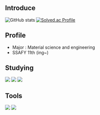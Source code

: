 ## Introduce

![GitHub stats](https://github-readme-stats.vercel.app/api?username=yoonhahyun&show_icons=true&theme=radical)
[![Solved.ac Profile](http://mazassumnida.wtf/api/v2/generate_badge?boj=yhh9944)](https://solved.ac/yhh9944/)

## Profile

- Major : Material science and engineering
- SSAFY 11th (ing~)

## Studying

<img src="https://img.shields.io/badge/python-3776AB?style=flat-square&logo=python&logoColor=black"/> <img src="https://img.shields.io/badge/javascript-F7DF1E?style=flat-square&logo=javascript&logoColor=black"/> <img src="https://img.shields.io/badge/django-092E20?style=flat-square&logo=django&logoColor=black"/>

## Tools

<img src="https://img.shields.io/badge/git-F05032?style=flat-square&logo=git&logoColor=black"/> <img src="https://img.shields.io/badge/visualstudiocode-512BD4?style=flat-square&logo=visualstudiocode&logoColor=black"/>
